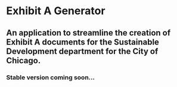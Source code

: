 # Exhibit A Generator

## An application to streamline the creation of Exhibit A documents for the Sustainable Development department for the City of Chicago.

### Stable version coming soon...
